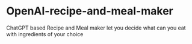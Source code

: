 # OpenAI-recipe-and-meal-maker
ChatGPT based Recipe and Meal maker let you decide what can you eat with ingredients of your choice
